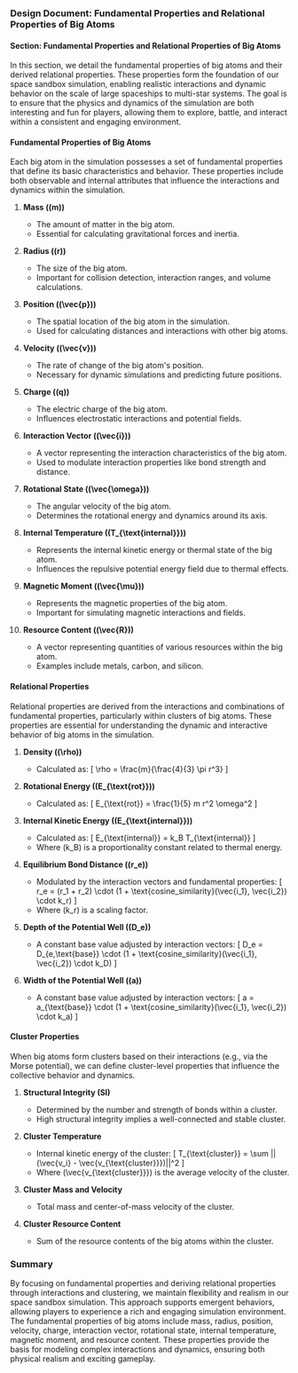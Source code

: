 ### Design Document: Fundamental Properties and Relational Properties of Big Atoms

#### Section: Fundamental Properties and Relational Properties of Big Atoms

In this section, we detail the fundamental properties of big atoms and their derived relational properties. These properties form the foundation of our space sandbox simulation, enabling realistic interactions and dynamic behavior on the scale of large spaceships to multi-star systems. The goal is to ensure that the physics and dynamics of the simulation are both interesting and fun for players, allowing them to explore, battle, and interact within a consistent and engaging environment.

#### Fundamental Properties of Big Atoms

Each big atom in the simulation possesses a set of fundamental properties that define its basic characteristics and behavior. These properties include both observable and internal attributes that influence the interactions and dynamics within the simulation.

1. **Mass (\(m\))**
   - The amount of matter in the big atom.
   - Essential for calculating gravitational forces and inertia.

2. **Radius (\(r\))**
   - The size of the big atom.
   - Important for collision detection, interaction ranges, and volume calculations.

3. **Position (\(\vec{p}\))**
   - The spatial location of the big atom in the simulation.
   - Used for calculating distances and interactions with other big atoms.

4. **Velocity (\(\vec{v}\))**
   - The rate of change of the big atom's position.
   - Necessary for dynamic simulations and predicting future positions.

5. **Charge (\(q\))**
   - The electric charge of the big atom.
   - Influences electrostatic interactions and potential fields.

6. **Interaction Vector (\(\vec{i}\))**
   - A vector representing the interaction characteristics of the big atom.
   - Used to modulate interaction properties like bond strength and distance.

7. **Rotational State (\(\vec{\omega}\))**
   - The angular velocity of the big atom.
   - Determines the rotational energy and dynamics around its axis.

8. **Internal Temperature (\(T_{\text{internal}}\))**
   - Represents the internal kinetic energy or thermal state of the big atom.
   - Influences the repulsive potential energy field due to thermal effects.

9. **Magnetic Moment (\(\vec{\mu}\))**
   - Represents the magnetic properties of the big atom.
   - Important for simulating magnetic interactions and fields.

10. **Resource Content (\(\vec{R}\))**
    - A vector representing quantities of various resources within the big atom.
    - Examples include metals, carbon, and silicon.

#### Relational Properties

Relational properties are derived from the interactions and combinations of fundamental properties, particularly within clusters of big atoms. These properties are essential for understanding the dynamic and interactive behavior of big atoms in the simulation.

1. **Density (\(\rho\))**
   - Calculated as:
     \[
     \rho = \frac{m}{\frac{4}{3} \pi r^3}
     \]

2. **Rotational Energy (\(E_{\text{rot}}\))**
   - Calculated as:
     \[
     E_{\text{rot}} = \frac{1}{5} m r^2 \omega^2
     \]

3. **Internal Kinetic Energy (\(E_{\text{internal}}\))**
   - Calculated as:
     \[
     E_{\text{internal}} = k_B T_{\text{internal}}
     \]
   - Where \(k_B\) is a proportionality constant related to thermal energy.

4. **Equilibrium Bond Distance (\(r_e\))**
   - Modulated by the interaction vectors and fundamental properties:
     \[
     r_e = (r_1 + r_2) \cdot (1 + \text{cosine\_similarity}(\vec{i_1}, \vec{i_2}) \cdot k_r)
     \]
   - Where \(k_r\) is a scaling factor.

5. **Depth of the Potential Well (\(D_e\))**
   - A constant base value adjusted by interaction vectors:
     \[
     D_e = D_{e,\text{base}} \cdot (1 + \text{cosine\_similarity}(\vec{i_1}, \vec{i_2}) \cdot k_D)
     \]

6. **Width of the Potential Well (\(a\))**
   - A constant base value adjusted by interaction vectors:
     \[
     a = a_{\text{base}} \cdot (1 + \text{cosine\_similarity}(\vec{i_1}, \vec{i_2}) \cdot k_a)
     \]

#### Cluster Properties

When big atoms form clusters based on their interactions (e.g., via the Morse potential), we can define cluster-level properties that influence the collective behavior and dynamics.

1. **Structural Integrity (SI)**
   - Determined by the number and strength of bonds within a cluster.
   - High structural integrity implies a well-connected and stable cluster.

2. **Cluster Temperature**
   - Internal kinetic energy of the cluster:
     \[
     T_{\text{cluster}} = \sum ||(\vec{v_i} - \vec{v_{\text{cluster}}})||^2
     \]
   - Where \(\vec{v_{\text{cluster}}}\) is the average velocity of the cluster.

3. **Cluster Mass and Velocity**
   - Total mass and center-of-mass velocity of the cluster.

4. **Cluster Resource Content**
   - Sum of the resource contents of the big atoms within the cluster.

### Summary

By focusing on fundamental properties and deriving relational properties through interactions and clustering, we maintain flexibility and realism in our space sandbox simulation. This approach supports emergent behaviors, allowing players to experience a rich and engaging simulation environment. The fundamental properties of big atoms include mass, radius, position, velocity, charge, interaction vector, rotational state, internal temperature, magnetic moment, and resource content. These properties provide the basis for modeling complex interactions and dynamics, ensuring both physical realism and exciting gameplay.
